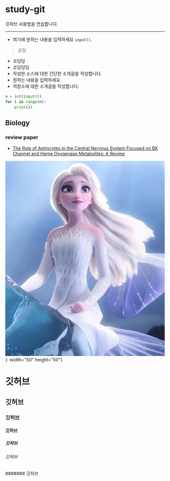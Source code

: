 # study-git
깃허브 사용법을 연습합니다.
***
- 여기에 원하는 내용을 입력하세요 `input()`.
> 코딩
  - 코딩딩
  - 코딩딩딩 
- 작성한 소스에 대한 간단한 소개글을 작성합니다.
- 원하는 내용을 입력하세요.
- 저장소에 대한 소개글을 작성합니다.
```python
n = int(input())
for i in range(n):
    print(i)
```
## Biology
### review paper
  - [The Role of Astrocytes in the Central Nervous System Focused on BK Channel and Heme Oxygenase Metabolites: A Review](https://www.ncbi.nlm.nih.gov/pmc/articles/PMC6562853/, "co-first author")

![엘사](엘사.jpg){: width="50" height="50"}

# 깃허브
## 깃허브
### 깃허브
#### 깃허브
##### 깃허브
###### 깃허브
####### 깃허브
